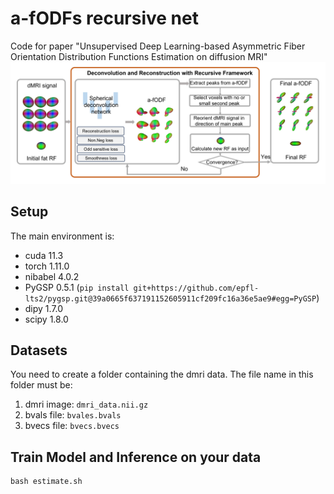 # a-fODFs recursive net
Code for paper "Unsupervised Deep Learning-based Asymmetric Fiber Orientation Distribution Functions Estimation on diffusion MRI"
![framework](img/framework.png)

## Setup
The main environment is:
- cuda 11.3
- torch 1.11.0
- nibabel 4.0.2
- PyGSP 0.5.1 (``` pip install git+https://github.com/epfl-lts2/pygsp.git@39a0665f637191152605911cf209fc16a36e5ae9#egg=PyGSP ```)
- dipy 1.7.0
- scipy 1.8.0

## Datasets
You need to create a folder containing the dmri data. The file name in this folder must be: 
1. dmri image: ```dmri_data.nii.gz ```
2. bvals file: ```bvales.bvals```
3. bvecs file: ```bvecs.bvecs```

## Train Model and Inference on your data
``` 
bash estimate.sh
```

<!-- ## References
Thanks to the code of <a href=https://github.com/AxelElaldi/e3so3_conv>e3so3_conv</a>, this is the project we rely on.
Please cite the following papers for using the code and/or the training data:
```
Elaldi A, Gerig G, Dey N, 
“E(3)xSO(3)-Equivariant Networks for Spherical Deconvolution in Diffusion MRI”, 
in Proceedings of the Medical Imaging with Deep Learning,
pp. 301-319, 2024.
``` -->